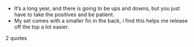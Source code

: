  - It’s a long year, and there is going to be ups and downs, but you just have to take the positives and be patient.
 - My set comes with a smaller fin in the back, i find this helps me release off the top a lot easier.

2 quotes